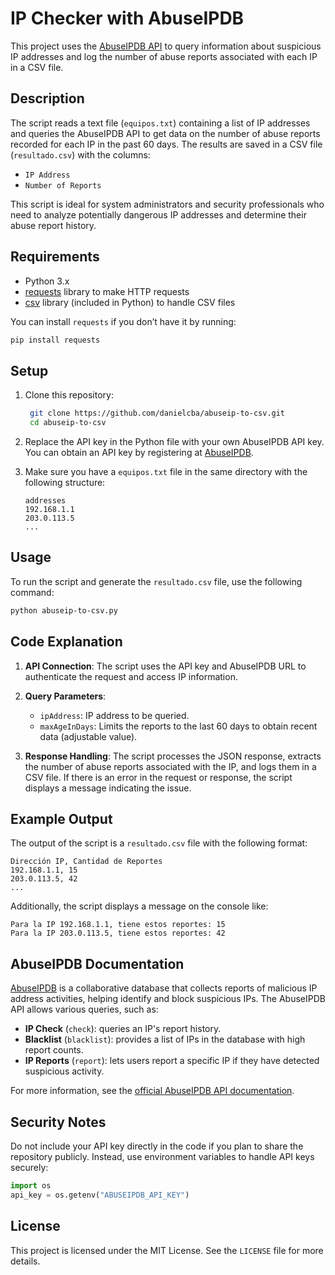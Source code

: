 # IP Checker with AbuseIPDB

This project uses the [AbuseIPDB API](https://www.abuseipdb.com) to query information about suspicious IP addresses and log the number of abuse reports associated with each IP in a CSV file.

## Description

The script reads a text file (`equipos.txt`) containing a list of IP addresses and queries the AbuseIPDB API to get data on the number of abuse reports recorded for each IP in the past 60 days. The results are saved in a CSV file (`resultado.csv`) with the columns:
- `IP Address`
- `Number of Reports`

This script is ideal for system administrators and security professionals who need to analyze potentially dangerous IP addresses and determine their abuse report history.

## Requirements

- Python 3.x
- [requests](https://docs.python-requests.org/en/master/) library to make HTTP requests
- [csv](https://docs.python.org/3/library/csv.html) library (included in Python) to handle CSV files

You can install `requests` if you don’t have it by running:
```bash
pip install requests
```

## Setup

1. Clone this repository:
   ```bash
    git clone https://github.com/danielcba/abuseip-to-csv.git
    cd abuseip-to-csv
   ```

2. Replace the API key in the Python file with your own AbuseIPDB API key. You can obtain an API key by registering at [AbuseIPDB](https://www.abuseipdb.com/register).

3. Make sure you have a `equipos.txt` file in the same directory with the following structure:
   ```
   addresses
   192.168.1.1
   203.0.113.5
   ...
   ```

## Usage

To run the script and generate the `resultado.csv` file, use the following command:
```bash
python abuseip-to-csv.py
```

## Code Explanation

1. **API Connection**: The script uses the API key and AbuseIPDB URL to authenticate the request and access IP information.

2. **Query Parameters**:
   - `ipAddress`: IP address to be queried.
   - `maxAgeInDays`: Limits the reports to the last 60 days to obtain recent data (adjustable value).

3. **Response Handling**: The script processes the JSON response, extracts the number of abuse reports associated with the IP, and logs them in a CSV file. If there is an error in the request or response, the script displays a message indicating the issue.

## Example Output

The output of the script is a `resultado.csv` file with the following format:
```csv
Dirección IP, Cantidad de Reportes
192.168.1.1, 15
203.0.113.5, 42
...
```

Additionally, the script displays a message on the console like:
```
Para la IP 192.168.1.1, tiene estos reportes: 15
Para la IP 203.0.113.5, tiene estos reportes: 42
```

## AbuseIPDB Documentation

[AbuseIPDB](https://www.abuseipdb.com) is a collaborative database that collects reports of malicious IP address activities, helping identify and block suspicious IPs. The AbuseIPDB API allows various queries, such as:
- **IP Check** (`check`): queries an IP's report history.
- **Blacklist** (`blacklist`): provides a list of IPs in the database with high report counts.
- **IP Reports** (`report`): lets users report a specific IP if they have detected suspicious activity.

For more information, see the [official AbuseIPDB API documentation](https://docs.abuseipdb.com/#introduction).

## Security Notes

Do not include your API key directly in the code if you plan to share the repository publicly. Instead, use environment variables to handle API keys securely:
```python
import os
api_key = os.getenv("ABUSEIPDB_API_KEY")
```

## License

This project is licensed under the MIT License. See the `LICENSE` file for more details.

